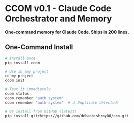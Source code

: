 # CCOM v0.1 - Claude Code Orchestrator and Memory

**One-command memory for Claude Code. Ships in 200 lines.**

## One-Command Install

```bash
# Install once
pip install ccom

# Use in any project
cd my-project
ccom init

# Test it immediately
ccom status
ccom remember "auth system"
ccom remember "auth system"  # ⚠️ Duplicate detected!

# Or install from GitHub (latest)
pip install git+https://github.com/debashishroy00/cco.git